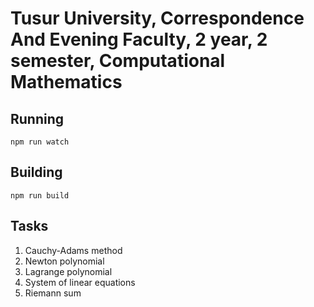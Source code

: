 # Tusur University, Correspondence And Evening Faculty, 2 year, 2 semester, Computational Mathematics

## Running

`npm run watch`

## Building

`npm run build`

## Tasks

1. Cauchy-Adams method
1. Newton polynomial
1. Lagrange polynomial
1. System of linear equations
1. Riemann sum
